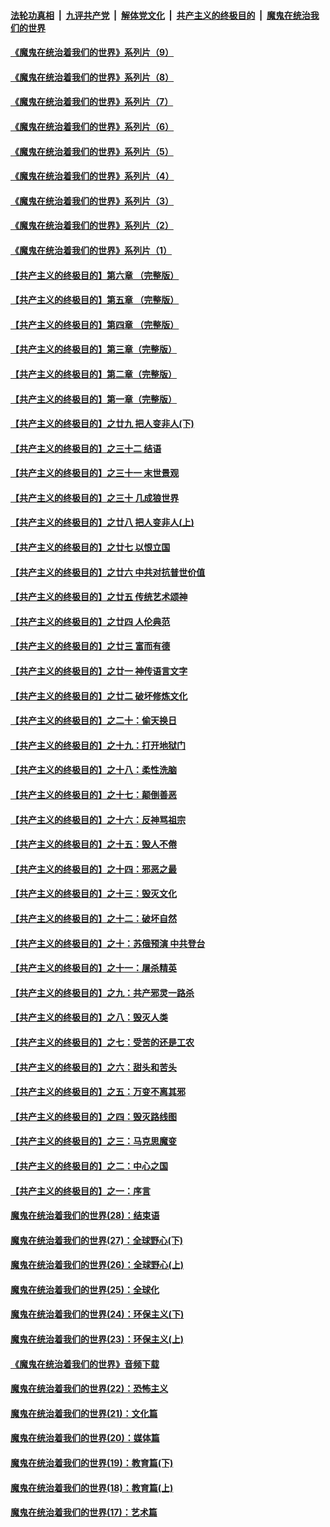 ####  [法轮功真相](../../../../basic/blob/master/README.md?t=07310131) &nbsp;|&nbsp; [九评共产党](../../../../9ping.md/blob/master/README.md?t=07310131) &nbsp;|&nbsp; [解体党文化](../../../../jtdwh.md/blob/master/README.md?t=07310131)  &nbsp;|&nbsp; [共产主义的终极目的](../../../../gczydzjmd.md/blob/master/README.md?t=07310131) &nbsp;|&nbsp; [魔鬼在统治我们的世界](../../../../mgztzwmdsj.md/blob/master/README.md?t=07310131) 

#### [《魔鬼在统治着我们的世界》系列片（9）](../pages/nsc422/n12290859.md?t=07310131) 

#### [《魔鬼在统治着我们的世界》系列片（8）](../pages/nsc422/n12287445.md?t=07310131) 

#### [《魔鬼在统治着我们的世界》系列片（7）](../pages/nsc422/n12283425.md?t=07310131) 

#### [《魔鬼在统治着我们的世界》系列片（6）](../pages/nsc422/n12282314.md?t=07310131) 

#### [《魔鬼在统治着我们的世界》系列片（5）](../pages/nsc422/n12281419.md?t=07310131) 

#### [《魔鬼在统治着我们的世界》系列片（4）](../pages/nsc422/n12274024.md?t=07310131) 

#### [《魔鬼在统治着我们的世界》系列片（3）](../pages/nsc422/n12271322.md?t=07310131) 

#### [《魔鬼在统治着我们的世界》系列片（2）](../pages/nsc422/n12269049.md?t=07310131) 

#### [《魔鬼在统治着我们的世界》系列片（1）](../pages/nsc422/n12267575.md?t=07310131) 

#### [【共产主义的终极目的】第六章 （完整版）](../pages/nsc422/n11428913.md?t=07310131) 

#### [【共产主义的终极目的】第五章 （完整版）](../pages/nsc422/n11428912.md?t=07310131) 

#### [【共产主义的终极目的】第四章 （完整版）](../pages/nsc422/n11428907.md?t=07310131) 

#### [【共产主义的终极目的】第三章（完整版）](../pages/nsc422/n11428848.md?t=07310131) 

#### [【共产主义的终极目的】第二章（完整版）](../pages/nsc422/n11428831.md?t=07310131) 

#### [【共产主义的终极目的】第一章（完整版）](../pages/nsc422/n11417651.md?t=07310131) 

#### [【共产主义的终极目的】之廿九 把人变非人(下)](../pages/nsc422/n11344140.md?t=07310131) 

#### [【共产主义的终极目的】之三十二 结语](../pages/nsc422/n11360535.md?t=07310131) 

#### [【共产主义的终极目的】之三十一 末世景观](../pages/nsc422/n11351129.md?t=07310131) 

#### [【共产主义的终极目的】之三十 几成狼世界](../pages/nsc422/n11348280.md?t=07310131) 

#### [【共产主义的终极目的】之廿八 把人变非人(上)](../pages/nsc422/n11340492.md?t=07310131) 

#### [【共产主义的终极目的】之廿七 以恨立国](../pages/nsc422/n11336944.md?t=07310131) 

#### [【共产主义的终极目的】之廿六 中共对抗普世价值](../pages/nsc422/n11324785.md?t=07310131) 

#### [【共产主义的终极目的】之廿五 传统艺术颂神](../pages/nsc422/n11296396.md?t=07310131) 

#### [【共产主义的终极目的】之廿四 人伦典范](../pages/nsc422/n11296397.md?t=07310131) 

#### [【共产主义的终极目的】之廿三 富而有德](../pages/nsc422/n11283598.md?t=07310131) 

#### [【共产主义的终极目的】之廿一 神传语言文字](../pages/nsc422/n11263265.md?t=07310131) 

#### [【共产主义的终极目的】之廿二 破坏修炼文化](../pages/nsc422/n11245728.md?t=07310131) 

#### [【共产主义的终极目的】之二十：偷天换日](../pages/nsc422/n11238846.md?t=07310131) 

#### [【共产主义的终极目的】之十九：打开地狱门](../pages/nsc422/n11206376.md?t=07310131) 

#### [【共产主义的终极目的】之十八：柔性洗脑](../pages/nsc422/n11199994.md?t=07310131) 

#### [【共产主义的终极目的】之十七：颠倒善恶](../pages/nsc422/n11179782.md?t=07310131) 

#### [【共产主义的终极目的】之十六：反神骂祖宗](../pages/nsc422/n11166798.md?t=07310131) 

#### [【共产主义的终极目的】之十五：毁人不倦](../pages/nsc422/n11166792.md?t=07310131) 

#### [【共产主义的终极目的】之十四：邪恶之最](../pages/nsc422/n11150249.md?t=07310131) 

#### [【共产主义的终极目的】之十三：毁灭文化](../pages/nsc422/n11135227.md?t=07310131) 

#### [【共产主义的终极目的】之十二：破坏自然](../pages/nsc422/n11135214.md?t=07310131) 

#### [【共产主义的终极目的】之十：苏俄预演 中共登台](../pages/nsc422/n11118424.md?t=07310131) 

#### [【共产主义的终极目的】之十一：屠杀精英](../pages/nsc422/n11118442.md?t=07310131) 

#### [【共产主义的终极目的】之九：共产邪灵一路杀](../pages/nsc422/n11114139.md?t=07310131) 

#### [【共产主义的终极目的】之八：毁灭人类](../pages/nsc422/n11108503.md?t=07310131) 

#### [【共产主义的终极目的】之七：受苦的还是工农](../pages/nsc422/n11101809.md?t=07310131) 

#### [【共产主义的终极目的】之六：甜头和苦头](../pages/nsc422/n11096971.md?t=07310131) 

#### [【共产主义的终极目的】之五：万变不离其邪](../pages/nsc422/n11091285.md?t=07310131) 

#### [【共产主义的终极目的】之四：毁灭路线图](../pages/nsc422/n11086284.md?t=07310131) 

#### [【共产主义的终极目的】之三：马克思魔变](../pages/nsc422/n11061941.md?t=07310131) 

#### [【共产主义的终极目的】之二：中心之国](../pages/nsc422/n11047728.md?t=07310131) 

#### [【共产主义的终极目的】之一：序言](../pages/nsc422/n11086077.md?t=07310131) 

#### [魔鬼在统治着我们的世界(28)：结束语](../pages/nsc422/n10936246.md?t=07310131) 

#### [魔鬼在统治着我们的世界(27)：全球野心(下)](../pages/nsc422/n10928319.md?t=07310131) 

#### [魔鬼在统治着我们的世界(26)：全球野心(上)](../pages/nsc422/n10900318.md?t=07310131) 

#### [魔鬼在统治着我们的世界(25)：全球化](../pages/nsc422/n10788205.md?t=07310131) 

#### [魔鬼在统治着我们的世界(24)：环保主义(下)](../pages/nsc422/n10695307.md?t=07310131) 

#### [魔鬼在统治着我们的世界(23)：环保主义(上)](../pages/nsc422/n10688613.md?t=07310131) 

#### [《魔鬼在统治着我们的世界》音频下载](../pages/nsc422/n10635553.md?t=07310131) 

#### [魔鬼在统治着我们的世界(22)：恐怖主义](../pages/nsc422/n10614727.md?t=07310131) 

#### [魔鬼在统治着我们的世界(21)：文化篇](../pages/nsc422/n10597706.md?t=07310131) 

#### [魔鬼在统治着我们的世界(20)：媒体篇](../pages/nsc422/n10586579.md?t=07310131) 

#### [魔鬼在统治着我们的世界(19)：教育篇(下)](../pages/nsc422/n10564808.md?t=07310131) 

#### [魔鬼在统治着我们的世界(18)：教育篇(上)](../pages/nsc422/n10526970.md?t=07310131) 

#### [魔鬼在统治着我们的世界(17)：艺术篇](../pages/nsc422/n10499093.md?t=07310131) 

